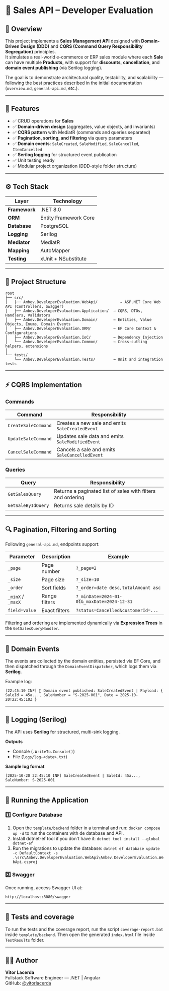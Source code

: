 # 🗾 **Sales API – Developer Evaluation**

## 📘 Overview

This project implements a **Sales Management API** designed with **Domain-Driven Design (DDD)** and **CQRS (Command Query Responsibility Segregation)** principles.  
It simulates a real-world e-commerce or ERP sales module where each **Sale** can have multiple **Products**, with support for **discounts**, **cancellation**, and **domain event publishing** (via Serilog logging).

The goal is to demonstrate architectural quality, testability, and scalability — following the best practices described in the initial documentation (`overview.md`, `general-api.md`, etc.).

---

## 🧩 Features

-   ✅ CRUD operations for **Sales**
-   ✅ **Domain-driven design** (aggregates, value objects, and invariants)
-   ✅ **CQRS pattern** with MediatR (commands and queries separated)
-   ✅ **Pagination, sorting, and filtering** via query parameters
-   ✅ **Domain events**: `SaleCreated`, `SaleModified`, `SaleCancelled`, `ItemCancelled`
-   ✅ **Serilog logging** for structured event publication
-   ✅ Unit testing ready
-   ✅ Modular project organization (DDD-style folder structure)

---

## ⚙️ Tech Stack

| Layer         | Technology            |
| ------------- | --------------------- |
| **Framework** | .NET 8.0              |
| **ORM**       | Entity Framework Core |
| **Database**  | PostgreSQL            |
| **Logging**   | Serilog               |
| **Mediator**  | MediatR               |
| **Mapping**   | AutoMapper            |
| **Testing**   | xUnit + NSubstitute   |

---

## 🧱 Project Structure

```
root
├── src/
│   ├── Ambev.DeveloperEvaluation.WebApi/          → ASP.NET Core Web API (Controllers, Swagger)
│   ├── Ambev.DeveloperEvaluation.Application/  → CQRS, DTOs, Handlers, Validators
│   ├── Ambev.DeveloperEvaluation.Domain/       → Entities, Value Objects, Enums, Domain Events
│   ├── Ambev.DeveloperEvaluation.ORM/          → EF Core Context & Configurations
│   ├── Ambev.DeveloperEvaluation.IoC/          → Dependency Injection
│   └── Ambev.DeveloperEvaluation.Common/       → Cross-cutting helpers, extensions
│
└── tests/
    └── Ambev.DeveloperEvaluation.Tests/        → Unit and integration tests
```

---

## ⚡ CQRS Implementation

### Commands

| Command             | Responsibility                                  |
| ------------------- | ----------------------------------------------- |
| `CreateSaleCommand` | Creates a new sale and emits `SaleCreatedEvent` |
| `UpdateSaleCommand` | Updates sale data and emits `SaleModifiedEvent` |
| `CancelSaleCommand` | Cancels a sale and emits `SaleCancelledEvent`   |

### Queries

| Query              | Responsibility                                              |
| ------------------ | ----------------------------------------------------------- |
| `GetSalesQuery`    | Returns a paginated list of sales with filters and ordering |
| `GetSaleByIdQuery` | Returns sale details by ID                                  |

---

## 🔍 Pagination, Filtering and Sorting

Following `general-api.md`, endpoints support:

| Parameter         | Description   | Example                                    |
| ----------------- | ------------- | ------------------------------------------ |
| `_page`           | Page number   | `?_page=2`                                 |
| `_size`           | Page size     | `?_size=10`                                |
| `_order`          | Sort fields   | `?_order=date desc,totalAmount asc`        |
| `_minX` / `_maxX` | Range filters | `?_minDate=2024-01-01&_maxDate=2024-12-31` |
| `field=value`     | Exact filters | `?status=Cancelled&customerId=...`         |

Filtering and ordering are implemented dynamically via **Expression Trees** in the `GetSalesQueryHandler`.

---

## 🗾 Domain Events

The events are collected by the domain entities, persisted via EF Core, and then dispatched through the `DomainEventDispatcher`, which logs them via **Serilog**.

Example log:

```
[22:45:10 INF] 📣 Domain event published: SaleCreatedEvent | Payload: { SaleId = 45a..., SaleNumber = "S-2025-001", Date = 2025-10-20T22:45:10Z }
```

---

## 🔰 Logging (Serilog)

The API uses **Serilog** for structured, multi-sink logging.

**Outputs**

-   Console (`.WriteTo.Console()`)
-   File (`logs/log-<date>.txt`)

**Sample log format**

```
[2025-10-20 22:45:10 INF] SaleCreatedEvent | SaleId: 45a..., SaleNumber: S-2025-001
```

---

## 🚀 Running the Application

### 1️⃣ Configure Database

1. Open the `template/backend` folder in a terminal and run: `docker compose up -d` to run the containers with de database and API.
2. Install dotnet-ef tool if you don't have it: `dotnet tool install --global dotnet-ef`
3. Run the migrations to update the database: `dotnet ef database update -c DefaultContext -s .\src\Ambev.DeveloperEvaluation.WebApi\Ambev.DeveloperEvaluation.WebApi.csproj`

### 2️⃣ Swagger

Once running, access Swagger UI at:

```
http://localhost:8080/swagger
```

---

## 🤪 Tests and coverage

To run the tests and the coverage report, run the script `coverage-report.bat` inside `template/backend`. Then open the generated `index.html` file inside `TestResults` folder.

---

## 👨‍💻 Author

**Vitor Lacerda**  
Fullstack Software Engineer — .NET | Angular  
GitHub: [@vitorlacerda](https://github.com/vitorlacerda)

